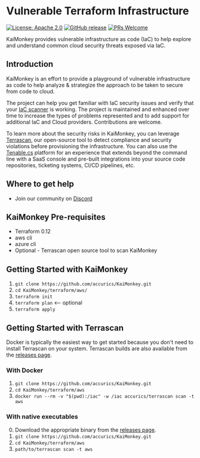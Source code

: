 # Vulnerable Terraform Infrastructure

[![License: Apache 2.0](https://img.shields.io/badge/license-Apache%202-blue)](https://github.com/accurics/KaiMonkey/blob/master/LICENSE)
[![GitHub release](https://img.shields.io/github/release/accurics/KaiMonkey)](https://github.com/accurics/kaimonkey)
[![PRs Welcome](https://img.shields.io/badge/PRs-welcome-brightgreen.svg)](https://github.com/accurics/KaiMonkey/pulls)

KaiMonkey provides vulnerable infrastructure as code (IaC) to help explore and understand common cloud security threats exposed via IaC.

## Introduction

KaiMonkey is an effort to provide a playground of vulnerable infrastructure as code to help analyze & strategize the approach to be taken to secure from code to cloud.

The project can help you get familiar with IaC security issues and verify that your [IaC scanner](https://github.com/accurics/terrascan) is working.  The project is maintained and enhanced over time to increase the types of problems represented and to add support for additional IaC and Cloud providers. Contributions are welcome.

To learn more about the security risks in KaiMonkey, you can leverage [Terrascan](https://github.com/accurics/terrascan), our open-source tool to detect compliance and security violations before provisioning the infrastructure. You can also use the [Tenable.cs](https://www.tenable.com/products/tenable-cs/evaluate) platform for an experience that extends beyond the command line with a SaaS console and pre-built integrations into your source code repositories, ticketing systems, CI/CD pipelines, etc.

## Where to get help

* Join our community on [Discord](https://discord.gg/ScUPMzyG3n)

## KaiMonkey Pre-requisites

* Terraform 0.12
* aws cli
* azure cli
* Optional - Terrascan open source tool to scan KaiMonkey

## Getting Started with KaiMonkey

1. `git clone https://github.com/accurics/KaiMonkey.git`
2. `cd KaiMonkey/terraform/aws/`
3. `terraform init`
4. `terraform plan` &#10229; optional
5. `terraform apply`

## Getting Started with Terrascan

Docker is typically the easiest way to get started because you don't need to install Terrascan on your system.  Terrascan builds are also available from the [releases page](https://github.com/accurics/terrascan/releases).

### With Docker

1. `git clone https://github.com/accurics/KaiMonkey.git`
2. `cd KaiMonkey/terraform/aws`
3. `docker run --rm -v "$(pwd):/iac" -w /iac accurics/terrascan scan -t aws`

### With native executables

0. Download the appropriate binary from the [releases page](https://github.com/accurics/terrascan/releases).
1. `git clone https://github.com/accurics/KaiMonkey.git`
2. `cd KaiMonkey/terraform/aws`
3. `path/to/terrascan scan -t aws`


